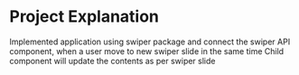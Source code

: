 # Project Explanation

Implemented application using swiper package and connect the swiper API component, when a user move to new swiper slide in the same time Child component will update the contents as per swiper slide
